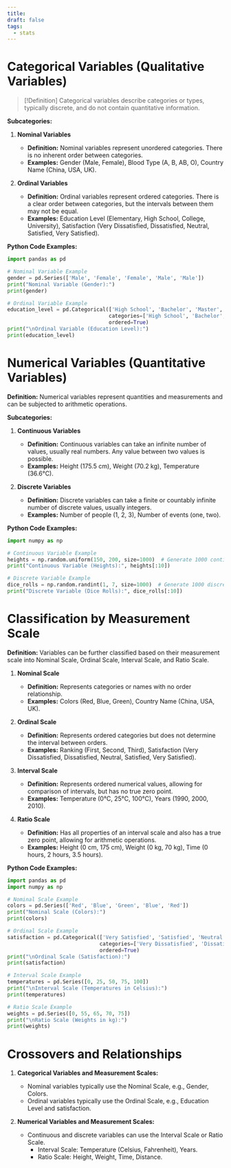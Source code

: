 ```yaml
---
title: 
draft: false
tags:
  - stats
---
```

# Categorical Variables (Qualitative Variables)

>[!Definition]
>Categorical variables describe categories or types, typically discrete, and do not contain quantitative information.

**Subcategories:**

1. **Nominal Variables**
   - **Definition:** Nominal variables represent unordered categories. There is no inherent order between categories.
   - **Examples:** Gender (Male, Female), Blood Type (A, B, AB, O), Country Name (China, USA, UK).

2. **Ordinal Variables**
   - **Definition:** Ordinal variables represent ordered categories. There is a clear order between categories, but the intervals between them may not be equal.
   - **Examples:** Education Level (Elementary, High School, College, University), Satisfaction (Very Dissatisfied, Dissatisfied, Neutral, Satisfied, Very Satisfied).

**Python Code Examples:**

```python
import pandas as pd

# Nominal Variable Example
gender = pd.Series(['Male', 'Female', 'Female', 'Male', 'Male'])
print("Nominal Variable (Gender):")
print(gender)

# Ordinal Variable Example
education_level = pd.Categorical(['High School', 'Bachelor', 'Master', 'PhD', 'Bachelor'],
                                 categories=['High School', 'Bachelor', 'Master', 'PhD'],
                                 ordered=True)
print("\nOrdinal Variable (Education Level):")
print(education_level)
```

# Numerical Variables (Quantitative Variables)

**Definition:**
Numerical variables represent quantities and measurements and can be subjected to arithmetic operations.

**Subcategories:**

1. **Continuous Variables**
   - **Definition:** Continuous variables can take an infinite number of values, usually real numbers. Any value between two values is possible.
   - **Examples:** Height (175.5 cm), Weight (70.2 kg), Temperature (36.6°C).

2. **Discrete Variables**
   - **Definition:** Discrete variables can take a finite or countably infinite number of discrete values, usually integers.
   - **Examples:** Number of people (1, 2, 3), Number of events (one, two).

**Python Code Examples:**

```python
import numpy as np

# Continuous Variable Example
heights = np.random.uniform(150, 200, size=1000)  # Generate 1000 continuous values between 150 and 200
print("Continuous Variable (Heights):", heights[:10])

# Discrete Variable Example
dice_rolls = np.random.randint(1, 7, size=1000)  # Generate 1000 discrete integer values between 1 and 6
print("Discrete Variable (Dice Rolls):", dice_rolls[:10])
```

# Classification by Measurement Scale

**Definition:**
Variables can be further classified based on their measurement scale into Nominal Scale, Ordinal Scale, Interval Scale, and Ratio Scale.

1. **Nominal Scale**
   - **Definition:** Represents categories or names with no order relationship.
   - **Examples:** Colors (Red, Blue, Green), Country Name (China, USA, UK).

2. **Ordinal Scale**
   - **Definition:** Represents ordered categories but does not determine the interval between orders.
   - **Examples:** Ranking (First, Second, Third), Satisfaction (Very Dissatisfied, Dissatisfied, Neutral, Satisfied, Very Satisfied).

3. **Interval Scale**
   - **Definition:** Represents ordered numerical values, allowing for comparison of intervals, but has no true zero point.
   - **Examples:** Temperature (0°C, 25°C, 100°C), Years (1990, 2000, 2010).

4. **Ratio Scale**
   - **Definition:** Has all properties of an interval scale and also has a true zero point, allowing for arithmetic operations.
   - **Examples:** Height (0 cm, 175 cm), Weight (0 kg, 70 kg), Time (0 hours, 2 hours, 3.5 hours).

**Python Code Examples:**

```python
import pandas as pd
import numpy as np

# Nominal Scale Example
colors = pd.Series(['Red', 'Blue', 'Green', 'Blue', 'Red'])
print("Nominal Scale (Colors):")
print(colors)

# Ordinal Scale Example
satisfaction = pd.Categorical(['Very Satisfied', 'Satisfied', 'Neutral', 'Dissatisfied', 'Very Dissatisfied'],
                              categories=['Very Dissatisfied', 'Dissatisfied', 'Neutral', 'Satisfied', 'Very Satisfied'],
                              ordered=True)
print("\nOrdinal Scale (Satisfaction):")
print(satisfaction)

# Interval Scale Example
temperatures = pd.Series([0, 25, 50, 75, 100])
print("\nInterval Scale (Temperatures in Celsius):")
print(temperatures)

# Ratio Scale Example
weights = pd.Series([0, 55, 65, 70, 75])
print("\nRatio Scale (Weights in kg):")
print(weights)
```

# Crossovers and Relationships

1. **Categorical Variables and Measurement Scales:**
   - Nominal variables typically use the Nominal Scale, e.g., Gender, Colors.
   - Ordinal variables typically use the Ordinal Scale, e.g., Education Level and satisfaction.

2. **Numerical Variables and Measurement Scales:**
   - Continuous and discrete variables can use the Interval Scale or Ratio Scale.
     - Interval Scale: Temperature (Celsius, Fahrenheit), Years.
     - Ratio Scale: Height, Weight, Time, Distance.
